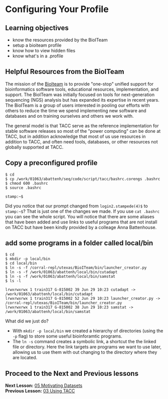 # Configuring Your Profile

## Learning objectives
- know the resources provided by the BioITeam
- setup a bioiteam profile
- know how to view hidden files
- know what's in a .profile


## Helpful Resources from the BioITeam

The mission of the [BioIteam](https://wikis.utexas.edu/display/bioiteam/Home) is to provide "one-stop" unified support for bioinformatics software tools, educational resources, implementation, and support. The BioITeam was initially focused on tools for next-generation sequencing (NGS) analysis but has expanded its expertise in recent years. The BioITeam is a group of users interested in pooling our efforts with others to reduce the time we spend implementing new software and databases and on training ourselves and others we work with.

The general model is that TACC serve as the reference implementation for stable software releases so most of the "power computing" can be done at TACC, but in addition acknowledge that most of us use resources in addition to TACC, and often need tools, databases, or other resources not globally supported at TACC.

## Copy a preconfigured profile

~~~ {.bash}
$ cd
$ cp /work/01063/abattenh/seq/code/script/tacc/bashrc.corengs .bashrc
$ chmod 600 .bashrc
$ source .bashrc
~~~

~~~ {.output}
stamp:~$
~~~

Did you notice that our prompt changed from `login2.stampede(4)$` to `stamp:~$`? That is just one of the changes we made. If you use `cat .bashrc` you can see the whole script. You will notice that there are some aliases that have been added and use links to useful programs that are not install on TACC but have been kindly provided by a colleage Anna Battenhouse.

## add some programs in a folder called local/bin

~~~ {.bash}
$ cd
$ mkdir -p local/bin
$ cd local/bin
$ ln -s -f /corral-repl/utexas/BioITeam/bin/launcher_creator.py
$ ln -s -f /work/01063/abattenh/local/bin/cutadapt
$ ln -s -f /work/01063/abattenh/local/bin/samstat
$ ls -l
~~~

~~~ {.output}
lrwxrwxrwx 1 train317 G-815002 39 Jun 29 10:23 cutadapt -> /work/01063/abattenh/local/bin/cutadapt
lrwxrwxrwx 1 train317 G-815002 52 Jun 29 10:23 launcher_creator.py -> /corral-repl/utexas/BioITeam/bin/launcher_creator.py
lrwxrwxrwx 1 train317 G-815002 38 Jun 29 10:23 samstat -> /work/01063/abattenh/local/bin/samstat
~~~


What did we just do?
- With `mkdir -p local/bin` we created a hierarchy of directories (using the `-p` flag) to store some useful bioinforamtic programs.
- The `ln -s` command creates a symbolic link, a shortcut the the linked file or directory. Here the link targets are programs we want to use later, allowing us to use them with out changing to the directory where they are located.
 

## Proceed to the Next and Previous lessons
**Next Lesson:** [05 Motivating Datasets](05_Datasets.md)  
**Previous Lesson:** [03 Using TACC](03_Using_TACC.md)  